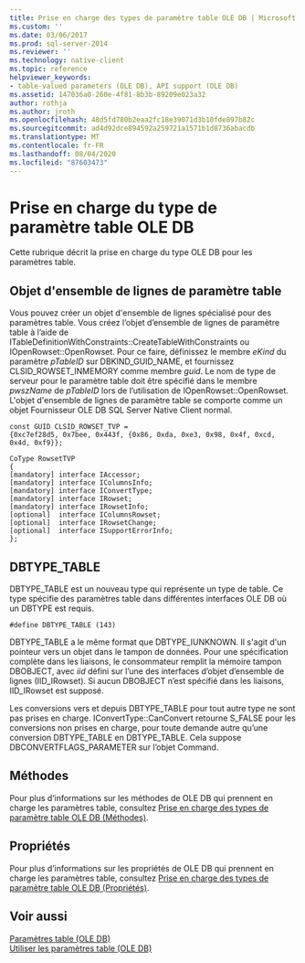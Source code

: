 ```yaml
---
title: Prise en charge des types de paramètre table OLE DB | Microsoft Docs
ms.custom: ''
ms.date: 03/06/2017
ms.prod: sql-server-2014
ms.reviewer: ''
ms.technology: native-client
ms.topic: reference
helpviewer_keywords:
- table-valued parameters (OLE DB), API support (OLE DB)
ms.assetid: 147036a0-260e-4f81-8b3b-89209e023a32
author: rothja
ms.author: jroth
ms.openlocfilehash: 48d5fd780b2eaa2fc18e39071d3b10fde897b82c
ms.sourcegitcommit: ad4d92dce894592a259721a1571b1d8736abacdb
ms.translationtype: MT
ms.contentlocale: fr-FR
ms.lasthandoff: 08/04/2020
ms.locfileid: "87603473"
---
```

# <a name="ole-db-table-valued-parameter-type-support"></a>Prise en charge du type de paramètre table OLE DB
  Cette rubrique décrit la prise en charge du type OLE DB pour les paramètres table.  
  
## <a name="table-valued-parameter-rowset-object"></a>Objet d'ensemble de lignes de paramètre table  
 Vous pouvez créer un objet d'ensemble de lignes spécialisé pour des paramètres table. Vous créez l’objet d’ensemble de lignes de paramètre table à l’aide de ITableDefinitionWithConstraints::CreateTableWithConstraints ou IOpenRowset::OpenRowset. Pour ce faire, définissez le membre *eKind* du paramètre *pTableID* sur DBKIND_GUID_NAME, et fournissez CLSID_ROWSET_INMEMORY comme membre *guid*. Le nom de type de serveur pour le paramètre table doit être spécifié dans le membre *pwszName* de *pTableID* lors de l’utilisation de IOpenRowset::OpenRowset. L'objet d'ensemble de lignes de paramètre table se comporte comme un objet Fournisseur OLE DB SQL Server Native Client normal.  
  
```  
const GUID CLSID_ROWSET_TVP =   
{0xc7ef28d5, 0x7bee, 0x443f, {0x86, 0xda, 0xe3, 0x98, 0x4f, 0xcd, 0x4d, 0xf9}};  
  
CoType RowsetTVP  
{  
[mandatory] interface IAccessor;  
[mandatory] interface IColumnsInfo;  
[mandatory] interface IConvertType;  
[mandatory] interface IRowset;  
[mandatory] interface IRowsetInfo;  
[optional]  interface IColumnsRowset;  
[optional]  interface IRowsetChange;  
[optional]  interface ISupportErrorInfo;  
};  
```  
  
## <a name="dbtype_table"></a>DBTYPE_TABLE  
 DBTYPE_TABLE est un nouveau type qui représente un type de table. Ce type spécifie des paramètres table dans différentes interfaces OLE DB où un DBTYPE est requis.  
  
```  
#define DBTYPE_TABLE (143)  
```  
  
 DBTYPE_TABLE a le même format que DBTYPE_IUNKNOWN. Il s'agit d'un pointeur vers un objet dans le tampon de données. Pour une spécification complète dans les liaisons, le consommateur remplit la mémoire tampon DBOBJECT, avec *iid* défini sur l’une des interfaces d’objet d’ensemble de lignes (IID_IRowset). Si aucun DBOBJECT n’est spécifié dans les liaisons, IID_IRowset est supposé.  
  
 Les conversions vers et depuis DBTYPE_TABLE pour tout autre type ne sont pas prises en charge. IConvertType::CanConvert retourne S_FALSE pour les conversions non prises en charge, pour toute demande autre qu’une conversion DBTYPE_TABLE en DBTYPE_TABLE. Cela suppose DBCONVERTFLAGS_PARAMETER sur l’objet Command.  
  
## <a name="methods"></a>Méthodes  
 Pour plus d’informations sur les méthodes de OLE DB qui prennent en charge les paramètres table, consultez [Prise en charge des types de paramètre table OLE DB &#40;Méthodes&#41;](ole-db-table-valued-parameter-type-support-methods.md).  
  
## <a name="properties"></a>Propriétés  
 Pour plus d’informations sur les propriétés de OLE DB qui prennent en charge les paramètres table, consultez [Prise en charge des types de paramètre table OLE DB &#40;Propriétés&#41;](ole-db-table-valued-parameter-type-support-properties.md).  
  
## <a name="see-also"></a>Voir aussi  
 [Paramètres table &#40;OLE DB&#41;](table-valued-parameters-ole-db.md)   
 [Utiliser les paramètres table &#40;OLE DB&#41;](../native-client-ole-db-how-to/use-table-valued-parameters-ole-db.md)  
  
  
